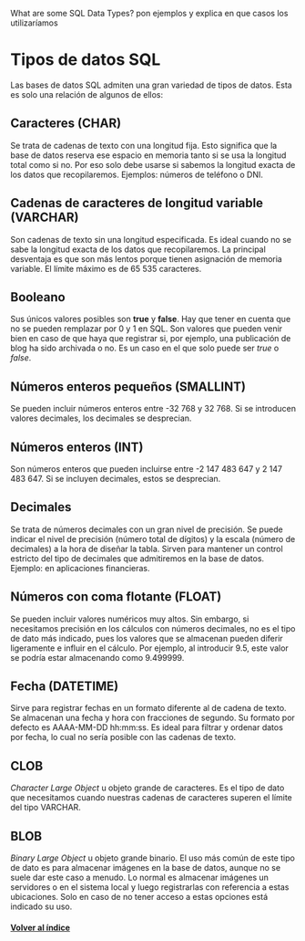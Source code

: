 What are some SQL Data Types? pon ejemplos y explica en que casos los utilizaríamos

# Tipos de datos SQL

Las bases de datos SQL admiten una gran variedad de tipos de datos. Esta es solo una relación de algunos de ellos:

## Caracteres (CHAR)

Se trata de cadenas de texto con una longitud fija. Esto significa que la base de datos reserva ese espacio en memoria tanto si se usa la longitud total como si no. Por eso solo debe usarse si sabemos la longitud exacta de los datos que recopilaremos.
Ejemplos: números de teléfono o DNI.


## Cadenas de caracteres de longitud variable (VARCHAR)

Son cadenas de texto sin una longitud especificada. Es ideal cuando no se sabe la longitud exacta de los datos que recopilaremos. La principal desventaja es que son más lentos porque tienen asignación de memoria variable. El límite máximo es de 65 535 caracteres.

## Booleano

Sus únicos valores posibles son **true** y **false**. Hay que tener en cuenta que no se pueden remplazar por 0 y 1 en SQL. Son valores que pueden venir bien en caso de que haya que registrar si, por ejemplo, una publicación de blog ha sido archivada o no. Es un caso en el que solo puede ser *true* o *false*.

## Números enteros pequeños (SMALLINT)

Se pueden incluir números enteros entre -32 768 y 32 768. Si se introducen valores decimales, los decimales se desprecian. 

## Números enteros (INT)

Son números enteros que pueden incluirse entre -2 147 483 647 y 2 147 483 647. Si se incluyen decimales, estos se desprecian.


## Decimales

Se trata de números decimales con un gran nivel de precisión. Se puede indicar el nivel de precisión (número total de dígitos) y la escala (número de decimales) a la hora de diseñar la tabla. Sirven para mantener un control estricto del tipo de decimales que admitiremos en la base de datos. Ejemplo: en aplicaciones financieras.

## Números con coma flotante (FLOAT)

Se pueden incluir valores numéricos muy altos. Sin embargo, si necesitamos precisión en los cálculos con números decimales, no es el tipo de dato más indicado, pues los valores que se almacenan pueden diferir ligeramente e influir en el cálculo. Por ejemplo, al introducir 9.5, este valor se podría estar almacenando como 9.499999.

## Fecha (DATETIME)

Sirve para registrar fechas en un formato diferente al de cadena de texto. Se almacenan una fecha y hora con fracciones de segundo. Su formato por defecto es AAAA-MM-DD hh:mm:ss. Es ideal para filtrar y ordenar datos por fecha, lo cual no sería posible con las cadenas de texto.

## CLOB

*Character Large Object* u objeto grande de caracteres. Es el tipo de dato que necesitamos cuando nuestras cadenas de caracteres superen el límite del tipo VARCHAR.

## BLOB
*Binary Large Object* u objeto grande binario. El uso más común de este tipo de dato es para almacenar imágenes en la base de datos, aunque no se suele dar este caso a menudo. Lo normal es almacenar imágenes un servidores o en el sistema local y luego registrarlas con referencia a estas ubicaciones. Solo en caso de no tener acceso a estas opciones está indicado su uso.

#### [Volver al índice](0.%20Checkpoint_20.md)